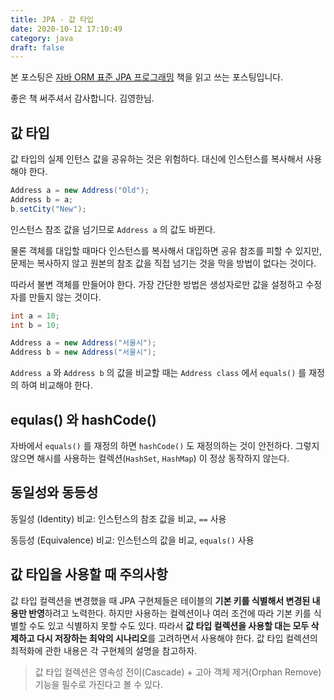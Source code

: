 ```yaml
---
title: JPA - 값 타입
date: 2020-10-12 17:10:49
category: java
draft: false
---
```


본 포스팅은 [자바 ORM 표준 JPA 프로그래밍](https://www.aladin.co.kr/shop/wproduct.aspx?itemid=62681446) 책을 읽고 쓰는 포스팅입니다.

좋은 책 써주셔서 감사합니다. 김영한님.

## 값 타입

값 타입의 실제 인턴스 값을 공유하는 것은 위험하다. 대신에 인스턴스를 복사해서 사용해야 한다.

```java
Address a = new Address("Old");
Address b = a;
b.setCity("New");
```

인스턴스 참조 값을 넘기므로 `Address a` 의 값도 바뀐다.

물론 객체를 대입할 때마다 인스턴스를 복사해서 대입하면 공유 참조를 피할 수 있지만, 문제는 복사하지 않고 원본의 참조 값을 직접 넘기는 것을 막을 방법이 없다는 것이다.

따라서 불변 객체를 만들어야 한다. 가장 간단한 방법은 생성자로만 값을 설정하고 수정자를 만들지 않는 것이다.

```java
int a = 10;
int b = 10;

Address a = new Address("서울시");
Address b = new Address("서울시");
```

`Address a` 와 `Address b` 의 값을 비교할 때는 `Address class` 에서 `equals()` 를 재정의 하여 비교해야 한다.

## equlas() 와 hashCode()

자바에서 `equals()` 를 재정의 하면 `hashCode()` 도 재정의하는 것이 안전하다. 그렇지 않으면 해시를 사용하는 컬렉션(`HashSet`, `HashMap`) 이 정상 동작하지 않는다.

## 동일성와 동등성

동일성 (Identity) 비교: 인스턴스의 참조 값을 비교, `==` 사용

동등성 (Equivalence) 비교: 인스턴스의 값을 비교, `equals()` 사용

## 값 타입을 사용할 때 주의사항

값 타입 컬렉션을 변경했을 때 JPA 구현체들은 테이블의 **기본 키를 식별해서 변경된 내용만 반영**하려고 노력한다. 하지만 사용하는 컬렉션이나 여러 조건에 따라 기본 키를 식별할 수도 있고 식별하지 못할 수도 있다. 따라서 **값 타입 컬렉션을 사용할 대는 모두 삭제하고 다시 저장하는 최악의 시나리오**를 고려하면서 사용해야 한다. 값 타입 컬렉션의 최적화에 관한 내용은 각 구현체의 설명을 참고하자.

> 값 타입 컬렉션은 영속성 전이(Cascade) + 고아 객체 제거(Orphan Remove) 기능을 필수로 가진다고 볼 수 있다.
